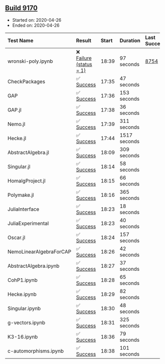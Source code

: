 ## [Build 9170](https://oscarci.mathematik.uni-kl.de/job/oscar/9170/)

* Started on: 2020-04-26
* Ended on: 2020-04-26

| Test Name    | Result | Start | Duration | Last Success | First Failure |
|:-------------|:-------|:------|:---------|:-------------|:--------------|
| wronski-poly.ipynb | ❌ [Failure (status = 1)](https://oscarci.mathematik.uni-kl.de/job/oscar/9170/artifact/logs/build-9170/wronski-poly.ipynb.log) | 18:39 | 97 seconds | [8754](https://oscarci.mathematik.uni-kl.de/job/oscar/8754/) | [8755](https://oscarci.mathematik.uni-kl.de/job/oscar/8755/) |
| CheckPackages | ✅ [Success](https://oscarci.mathematik.uni-kl.de/job/oscar/9170/artifact/logs/build-9170/CheckPackages.log) | 17:35 | 47 seconds |  |  |
| GAP | ✅ [Success](https://oscarci.mathematik.uni-kl.de/job/oscar/9170/artifact/logs/build-9170/GAP.log) | 17:36 | 153 seconds |  |  |
| GAP.jl | ✅ [Success](https://oscarci.mathematik.uni-kl.de/job/oscar/9170/artifact/logs/build-9170/GAP.jl.log) | 17:38 | 36 seconds |  |  |
| Nemo.jl | ✅ [Success](https://oscarci.mathematik.uni-kl.de/job/oscar/9170/artifact/logs/build-9170/Nemo.jl.log) | 17:39 | 311 seconds |  |  |
| Hecke.jl | ✅ [Success](https://oscarci.mathematik.uni-kl.de/job/oscar/9170/artifact/logs/build-9170/Hecke.jl.log) | 17:44 | 1517 seconds |  |  |
| AbstractAlgebra.jl | ✅ [Success](https://oscarci.mathematik.uni-kl.de/job/oscar/9170/artifact/logs/build-9170/AbstractAlgebra.jl.log) | 18:09 | 309 seconds |  |  |
| Singular.jl | ✅ [Success](https://oscarci.mathematik.uni-kl.de/job/oscar/9170/artifact/logs/build-9170/Singular.jl.log) | 18:14 | 58 seconds |  |  |
| HomalgProject.jl | ✅ [Success](https://oscarci.mathematik.uni-kl.de/job/oscar/9170/artifact/logs/build-9170/HomalgProject.jl.log) | 18:15 | 66 seconds |  |  |
| Polymake.jl | ✅ [Success](https://oscarci.mathematik.uni-kl.de/job/oscar/9170/artifact/logs/build-9170/Polymake.jl.log) | 18:16 | 365 seconds |  |  |
| JuliaInterface | ✅ [Success](https://oscarci.mathematik.uni-kl.de/job/oscar/9170/artifact/logs/build-9170/JuliaInterface.log) | 18:23 | 18 seconds |  |  |
| JuliaExperimental | ✅ [Success](https://oscarci.mathematik.uni-kl.de/job/oscar/9170/artifact/logs/build-9170/JuliaExperimental.log) | 18:23 | 40 seconds |  |  |
| Oscar.jl | ✅ [Success](https://oscarci.mathematik.uni-kl.de/job/oscar/9170/artifact/logs/build-9170/Oscar.jl.log) | 18:24 | 157 seconds |  |  |
| NemoLinearAlgebraForCAP | ✅ [Success](https://oscarci.mathematik.uni-kl.de/job/oscar/9170/artifact/logs/build-9170/NemoLinearAlgebraForCAP.log) | 18:26 | 42 seconds |  |  |
| AbstractAlgebra.ipynb | ✅ [Success](https://oscarci.mathematik.uni-kl.de/job/oscar/9170/artifact/logs/build-9170/AbstractAlgebra.ipynb.log) | 18:27 | 37 seconds |  |  |
| CohP1.ipynb | ✅ [Success](https://oscarci.mathematik.uni-kl.de/job/oscar/9170/artifact/logs/build-9170/CohP1.ipynb.log) | 18:28 | 65 seconds |  |  |
| Hecke.ipynb | ✅ [Success](https://oscarci.mathematik.uni-kl.de/job/oscar/9170/artifact/logs/build-9170/Hecke.ipynb.log) | 18:29 | 82 seconds |  |  |
| Singular.ipynb | ✅ [Success](https://oscarci.mathematik.uni-kl.de/job/oscar/9170/artifact/logs/build-9170/Singular.ipynb.log) | 18:30 | 48 seconds |  |  |
| g-vectors.ipynb | ✅ [Success](https://oscarci.mathematik.uni-kl.de/job/oscar/9170/artifact/logs/build-9170/g-vectors.ipynb.log) | 18:31 | 325 seconds |  |  |
| K3-16.ipynb | ✅ [Success](https://oscarci.mathematik.uni-kl.de/job/oscar/9170/artifact/logs/build-9170/K3-16.ipynb.log) | 18:36 | 79 seconds |  |  |
| c-automorphisms.ipynb | ✅ [Success](https://oscarci.mathematik.uni-kl.de/job/oscar/9170/artifact/logs/build-9170/c-automorphisms.ipynb.log) | 18:38 | 101 seconds |  |  |

